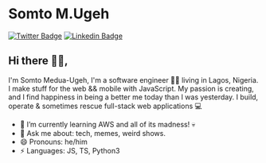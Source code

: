 # Somto M.Ugeh
[![Twitter Badge](https://img.shields.io/badge/-@SomtoUgeh-1ca0f1?style=flat-square&labelColor=1ca0f1&logo=twitter&logoColor=white&link=https://twitter.com/somtougeh)](https://twitter.com/somtougeh) [![Linkedin Badge](https://img.shields.io/badge/-kunalraghav-blue?style=flat-square&logo=Linkedin&logoColor=white&link=https://www.linkedin.com/in/somtochukwu-medua-ugeh-bb9378129/)](https://www.linkedin.com/in/somtochukwu-medua-ugeh-bb9378129/)

## Hi there 👋🏾, 
I'm Somto Medua-Ugeh, I'm a software engineer 👨‍💻 living in Lagos, Nigeria.  I make stuff for the web && mobile with JavaScript. My passion is creating, and I find happiness in being a better me today than I was yesterday. I build, operate & sometimes rescue full-stack web applications 💻

- 🌱 I’m currently learning AWS and all of its madness! 💀
- 💬 Ask me about: tech, memes, weird shows.
- 😄 Pronouns: he/him
-  ⚡ Languages: JS, TS, Python3
